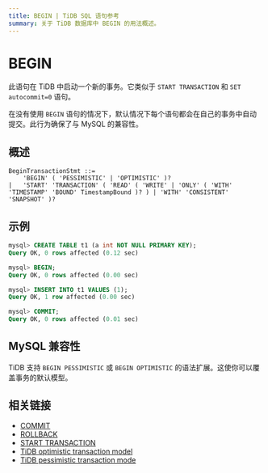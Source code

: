 ```yaml
---
title: BEGIN | TiDB SQL 语句参考
summary: 关于 TiDB 数据库中 BEGIN 的用法概述。
---
```


# BEGIN

此语句在 TiDB 中启动一个新的事务。它类似于 `START TRANSACTION` 和 `SET autocommit=0` 语句。

在没有使用 `BEGIN` 语句的情况下，默认情况下每个语句都会在自己的事务中自动提交。此行为确保了与 MySQL 的兼容性。

## 概述

```ebnf+diagram
BeginTransactionStmt ::=
    'BEGIN' ( 'PESSIMISTIC' | 'OPTIMISTIC' )?
|   'START' 'TRANSACTION' ( 'READ' ( 'WRITE' | 'ONLY' ( 'WITH' 'TIMESTAMP' 'BOUND' TimestampBound )? ) | 'WITH' 'CONSISTENT' 'SNAPSHOT' )?
```

## 示例

```sql
mysql> CREATE TABLE t1 (a int NOT NULL PRIMARY KEY);
Query OK, 0 rows affected (0.12 sec)

mysql> BEGIN;
Query OK, 0 rows affected (0.00 sec)

mysql> INSERT INTO t1 VALUES (1);
Query OK, 1 row affected (0.00 sec)

mysql> COMMIT;
Query OK, 0 rows affected (0.01 sec)
```

## MySQL 兼容性

TiDB 支持 `BEGIN PESSIMISTIC` 或 `BEGIN OPTIMISTIC` 的语法扩展。这使你可以覆盖事务的默认模型。

## 相关链接

* [COMMIT](/sql-statements/sql-statement-commit.md)
* [ROLLBACK](/sql-statements/sql-statement-rollback.md)
* [START TRANSACTION](/sql-statements/sql-statement-start-transaction.md)
* [TiDB optimistic transaction model](/optimistic-transaction.md)
* [TiDB pessimistic transaction mode](/pessimistic-transaction.md)